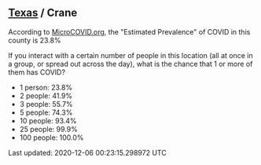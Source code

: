 
## [Texas](/united-states/texas) / Crane

According to [MicroCOVID.org](http://microcovid.org),
the "Estimated Prevalence" of COVID in this county is 23.8%

If you interact with a certain number of people in this location
(all at once in a group, or spread out across the day), what is the chance that
1 or more of them has COVID?

- 1 person: 23.8%
- 2 people: 41.9%
- 3 people: 55.7%
- 5 people: 74.3%
- 10 people: 93.4%
- 25 people: 99.9%
- 100 people: 100.0%

Last updated: 2020-12-06 00:23:15.298972 UTC
